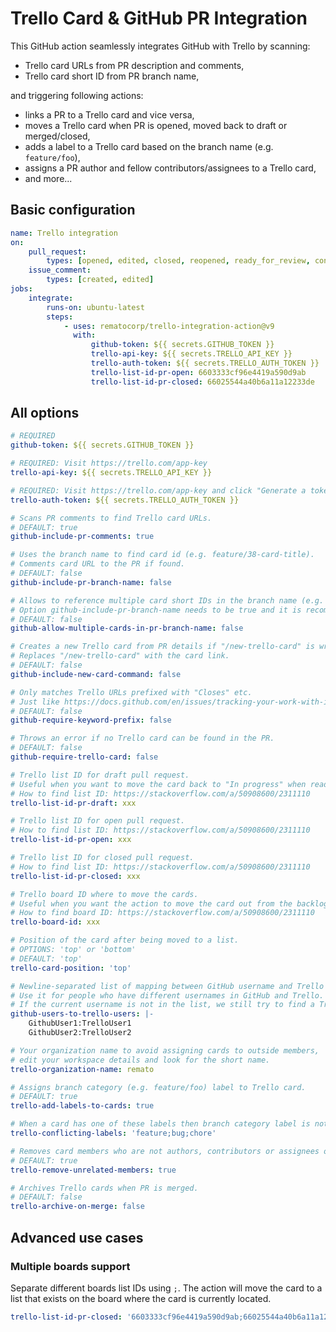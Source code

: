 # Trello Card & GitHub PR Integration

This GitHub action seamlessly integrates GitHub with Trello by scanning:

-   Trello card URLs from PR description and comments,
-   Trello card short ID from PR branch name,

and triggering following actions:

-   links a PR to a Trello card and vice versa,
-   moves a Trello card when PR is opened, moved back to draft or merged/closed,
-   adds a label to a Trello card based on the branch name (e.g. `feature/foo`),
-   assigns a PR author and fellow contributors/assignees to a Trello card,
-   and more...

## Basic configuration

```yaml
name: Trello integration
on:
    pull_request:
        types: [opened, edited, closed, reopened, ready_for_review, converted_to_draft]
    issue_comment:
        types: [created, edited]
jobs:
    integrate:
        runs-on: ubuntu-latest
        steps:
            - uses: rematocorp/trello-integration-action@v9
              with:
                  github-token: ${{ secrets.GITHUB_TOKEN }}
                  trello-api-key: ${{ secrets.TRELLO_API_KEY }}
                  trello-auth-token: ${{ secrets.TRELLO_AUTH_TOKEN }}
                  trello-list-id-pr-open: 6603333cf96e4419a590d9ab
                  trello-list-id-pr-closed: 66025544a40b6a11a12233de
```

## All options

```yaml
# REQUIRED
github-token: ${{ secrets.GITHUB_TOKEN }}

# REQUIRED: Visit https://trello.com/app-key
trello-api-key: ${{ secrets.TRELLO_API_KEY }}

# REQUIRED: Visit https://trello.com/app-key and click "Generate a token".
trello-auth-token: ${{ secrets.TRELLO_AUTH_TOKEN }}

# Scans PR comments to find Trello card URLs.
# DEFAULT: true
github-include-pr-comments: true

# Uses the branch name to find card id (e.g. feature/38-card-title).
# Comments card URL to the PR if found.
# DEFAULT: false
github-include-pr-branch-name: false

# Allows to reference multiple card short IDs in the branch name (e.g. feature/38-39-40-foo-bar).
# Option github-include-pr-branch-name needs to be true and it is recommended to set trello-board-id to avoid moving wrong cards
# DEFAULT: false
github-allow-multiple-cards-in-pr-branch-name: false

# Creates a new Trello card from PR details if "/new-trello-card" is written in the PR description.
# Replaces "/new-trello-card" with the card link.
# DEFAULT: false
github-include-new-card-command: false

# Only matches Trello URLs prefixed with "Closes" etc.
# Just like https://docs.github.com/en/issues/tracking-your-work-with-issues/linking-a-pull-request-to-an-issue#linking-a-pull-request-to-an-issue-using-a-keyword
# DEFAULT: false
github-require-keyword-prefix: false

# Throws an error if no Trello card can be found in the PR.
# DEFAULT: false
github-require-trello-card: false

# Trello list ID for draft pull request.
# Useful when you want to move the card back to "In progress" when ready PR is converted to draft.
# How to find list ID: https://stackoverflow.com/a/50908600/2311110
trello-list-id-pr-draft: xxx

# Trello list ID for open pull request.
# How to find list ID: https://stackoverflow.com/a/50908600/2311110
trello-list-id-pr-open: xxx

# Trello list ID for closed pull request.
# How to find list ID: https://stackoverflow.com/a/50908600/2311110
trello-list-id-pr-closed: xxx

# Trello board ID where to move the cards.
# Useful when you want the action to move the card out from the backlog.
# How to find board ID: https://stackoverflow.com/a/50908600/2311110
trello-board-id: xxx

# Position of the card after being moved to a list.
# OPTIONS: 'top' or 'bottom'
# DEFAULT: 'top'
trello-card-position: 'top'

# Newline-separated list of mapping between GitHub username and Trello username.
# Use it for people who have different usernames in GitHub and Trello.
# If the current username is not in the list, we still try to find a Trello user with GitHub username.
github-users-to-trello-users: |-
    GithubUser1:TrelloUser1
    GithubUser2:TrelloUser2

# Your organization name to avoid assigning cards to outside members,
# edit your workspace details and look for the short name.
trello-organization-name: remato

# Assigns branch category (e.g. feature/foo) label to Trello card.
# DEFAULT: true
trello-add-labels-to-cards: true

# When a card has one of these labels then branch category label is not assigned.
trello-conflicting-labels: 'feature;bug;chore'

# Removes card members who are not authors, contributors or assignees of the PR.
# DEFAULT: true
trello-remove-unrelated-members: true

# Archives Trello cards when PR is merged.
# DEFAULT: false
trello-archive-on-merge: false
```

## Advanced use cases

### Multiple boards support

Separate different boards list IDs using `;`. The action will move the card to a list that exists on the board where the card is currently located.

```yaml
trello-list-id-pr-closed: '6603333cf96e4419a590d9ab;66025544a40b6a11a12233de;77788894a40b6a11a12233de'
```
